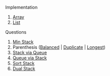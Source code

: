 Implementation
1. [Array](base/ArrayStack.java)
2. [List](base/ListStack.java)

Questions
1. [Min Stack](questions/MinStack.java)
2. Parenthesis ([Balanced](questions/BalancedParenthesis.java) | [Duplicate](questions/DuplicateParenthesis.java) | [Longest](questions/LongestBalancedParenthesis.java))
3. [Stack via Queue](questions/StackUsingQueue.java)
4. [Queue via Stack](questions/QueueUsingStack.java)
5. [Sort Stack](questions/SortStack.java)
6. [Dual Stack](questions/TwoStacksInArray.java)